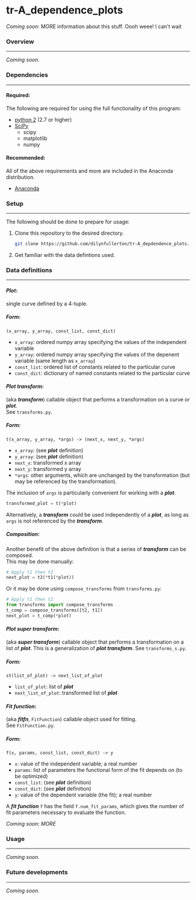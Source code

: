 # tr-A_dependence_plots
_Coming soon_: MORE information about this stuff. Oooh weee! I can't wait

### Overview
---
_Coming soon._

### Dependencies
---

#### Required:
The following are required for using the full functionality of this program:

* [python 2](https://www.python.org/downloads) (2.7 or higher)
* [SciPy](https://www.scipy.org/install.html)
  * scipy
  * matplotlib
  * numpy

#### Recommended:
All of the above requirements and more are included in the Anaconda
distribution.

* [Anaconda](https://www.continuum.io/downloads)

### Setup
---
The following should be done to prepare for usage:

1. Clone this repository to the desired directory.

    ```bash
    git clone https://github.com/dilynfullerton/tr-A_depdendence_plots.git
    ```
2. Get familiar with the data defintions used.

### Data definitions
---
#### _Plot_:  
single curve defined by a 4-tuple.
##### Form:

```
(x_array, y_array, const_list, const_dict)
```
* `x_array`: ordered numpy array specifying the values of the
independent variable
* `y_array`: ordered numpy array specifying the values of the
depenent variable (same length as `x_array`)
* `const_list`: ordered list of constants related to the particular
curve
* `const_dict`: dictionary of named constants related to the
particular curve

#### _Plot transform_:
(aka **_transform_**) callable object that performs a transformation
on a curve or **_plot_**.  
See `transforms.py`.
##### Form:

```
t(x_array, y_array, *args) -> (next_x, next_y, *args)
```
* `x_array`: (see **_plot_** definition)
* `y_array`: (see **_plot_** definition)
* `next_x`: transformed x array
* `next_y`: transformed y array
* `*args`: other arguments, which are unchanged by the
transformation (but may be referenced by the transformation).

The inclusion of `args` is particularly convenient for working with
a **_plot_**.
```python
transformed_plot = t(*plot)
```
Alternatively, a **_transform_** could be used independently of
a **_plot_**, as long as `args` is not referenced by the
**_transform_**.  

##### Composition:
Another benefit of the above definition is that a series of
**_transform_** can be composed.  
This may be done manually:
```python
# Apply t1 then t2
next_plot = t2(*t1(*plot))
```
Or it may be done using `compose_transforms` from `transforms.py`:
```python
# Apply t1 then t2
from transforms import compose_transforms
t_comp = compose_transforms([t2, t1])
next_plot = t_comp(*plot)
```

#### _Plot super transform_:
(aka **_super transform_**) callable object that performs a
transformation on a list of **_plot_**. This is a
generalization of **_plot transform_**.
See `transforms_s.py`.
##### Form:

```
st(list_of_plot) -> next_list_of_plot
```
* `list_of_plot`: list of **_plot_**
* `next_list_of_plot`: transformed list of **_plot_**

#### _Fit function_:  
(aka **_fitfn_**, `FitFunction`) callable object used for fitting.  
See `FitFunction.py`.
##### Form:

```
f(x, params, const_list, const_dict) -> y
```
* `x`: value of the independent variable; a real number
* `params`: list of parameters the functional form of the fit
depends on \(to be optimized\)
* `const_list`: (see **_plot_** definition)
* `const_dict`: (see **_plot_** definition)
* `y`: value of the dependent variable (the fit); a real number

A **_fit function_** `f` has the field `f.num_fit_params`,
which gives the number of fit parameters necessary to evaluate the
function.

_Coming soon: MORE_
	
### Usage
---
_Coming soon._

### Future developments
---
_Coming soon._
